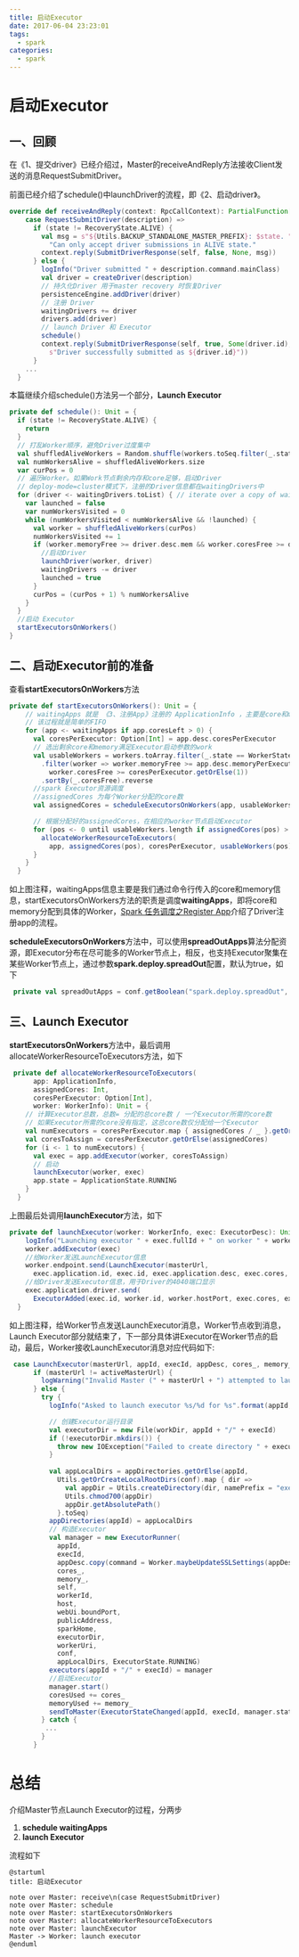```yaml
---
title: 启动Executor
date: 2017-06-04 23:23:01
tags: 
  - spark
categories:
  - spark
---
```


# 启动Executor

## 一、回顾

在《1、提交driver》已经介绍过，Master的receiveAndReply方法接收Client发送的消息RequestSubmitDriver。

前面已经介绍了schedule()中launchDriver的流程，即《2、启动driver》。

```scala
override def receiveAndReply(context: RpcCallContext): PartialFunction[Any, Unit] = {
    case RequestSubmitDriver(description) =>
      if (state != RecoveryState.ALIVE) {
        val msg = s"${Utils.BACKUP_STANDALONE_MASTER_PREFIX}: $state. " +
          "Can only accept driver submissions in ALIVE state."
        context.reply(SubmitDriverResponse(self, false, None, msg))
      } else {
        logInfo("Driver submitted " + description.command.mainClass)
        val driver = createDriver(description)
        // 持久化Driver 用于master recovery 时恢复Driver
        persistenceEngine.addDriver(driver)
        // 注册 Driver
        waitingDrivers += driver
        drivers.add(driver)
        // launch Driver 和 Executor
        schedule()
        context.reply(SubmitDriverResponse(self, true, Some(driver.id),
          s"Driver successfully submitted as ${driver.id}"))
      }
    ...
  }
```

本篇继续介绍schedule()方法另一个部分，**Launch Executor**

```scala
private def schedule(): Unit = {
  if (state != RecoveryState.ALIVE) {
    return
  }
  // 打乱Worker顺序，避免Driver过度集中
  val shuffledAliveWorkers = Random.shuffle(workers.toSeq.filter(_.state == WorkerState.ALIVE))
  val numWorkersAlive = shuffledAliveWorkers.size
  var curPos = 0
  // 遍历Worker。如果Work节点剩余内存和core足够，启动Driver
  // deploy-mode=cluster模式下，注册的Driver信息都在waitingDrivers中
  for (driver <- waitingDrivers.toList) { // iterate over a copy of waitingDrivers
    var launched = false
    var numWorkersVisited = 0
    while (numWorkersVisited < numWorkersAlive && !launched) {
      val worker = shuffledAliveWorkers(curPos)
      numWorkersVisited += 1
      if (worker.memoryFree >= driver.desc.mem && worker.coresFree >= driver.desc.cores) {
        //启动Driver  
        launchDriver(worker, driver)
        waitingDrivers -= driver
        launched = true
      }
      curPos = (curPos + 1) % numWorkersAlive
    }
  }
  //启动 Executor
  startExecutorsOnWorkers()
}
```

## 二、启动Executor前的准备

查看**startExecutorsOnWorkers**方法 

```scala
private def startExecutorsOnWorkers(): Unit = {
    // waitingApps 就是 《3、注册App》注册的 ApplicationInfo ，主要是core和memory
    // 该过程就是简单的FIFO
    for (app <- waitingApps if app.coresLeft > 0) {
      val coresPerExecutor: Option[Int] = app.desc.coresPerExecutor
      // 选出剩余core和memory满足Executor启动参数的work
      val usableWorkers = workers.toArray.filter(_.state == WorkerState.ALIVE)
        .filter(worker => worker.memoryFree >= app.desc.memoryPerExecutorMB &&
          worker.coresFree >= coresPerExecutor.getOrElse(1))
        .sortBy(_.coresFree).reverse
      //spark Executor资源调度
      //assignedCores 为每个Worker分配的core数
      val assignedCores = scheduleExecutorsOnWorkers(app, usableWorkers, spreadOutApps)

      // 根据分配好的assignedCores，在相应的worker节点启动Executor
      for (pos <- 0 until usableWorkers.length if assignedCores(pos) > 0) {
        allocateWorkerResourceToExecutors(
          app, assignedCores(pos), coresPerExecutor, usableWorkers(pos))
      }
    }
  }
```

如上图注释，waitingApps信息主要是我们通过命令行传入的core和memory信息，startExecutorsOnWorkers方法的职责是调度**waitingApps**，即将core和memory分配到具体的Worker，[Spark 任务调度之Register App](http://blog.csdn.net/u011564172/article/details/69062339)介绍了Driver注册app的流程。 

**scheduleExecutorsOnWorkers**方法中，可以使用**spreadOutApps**算法分配资源，即Executor分布在尽可能多的Worker节点上，相反，也支持Executor聚集在某些Worker节点上，通过参数**spark.deploy.spreadOut**配置，默认为true，如下 

```scala
 private val spreadOutApps = conf.getBoolean("spark.deploy.spreadOut", true)
```

## 三、Launch Executor

**startExecutorsOnWorkers**方法中，最后调用allocateWorkerResourceToExecutors方法，如下 

```scala
 private def allocateWorkerResourceToExecutors(
      app: ApplicationInfo,
      assignedCores: Int,
      coresPerExecutor: Option[Int],
      worker: WorkerInfo): Unit = {
    // 计算Executor总数，总数= 分配的总core数 / 一个Executor所需的core数
    // 如果Executor所需的core没有指定，这总core数仅分配给一个Executor
    val numExecutors = coresPerExecutor.map { assignedCores / _ }.getOrElse(1)
    val coresToAssign = coresPerExecutor.getOrElse(assignedCores)
    for (i <- 1 to numExecutors) {
      val exec = app.addExecutor(worker, coresToAssign)
      // 启动
      launchExecutor(worker, exec)
      app.state = ApplicationState.RUNNING
    }
  }
```

上图最后处调用**launchExecutor**方法，如下 

```scala
private def launchExecutor(worker: WorkerInfo, exec: ExecutorDesc): Unit = {
    logInfo("Launching executor " + exec.fullId + " on worker " + worker.id)
    worker.addExecutor(exec)
    //给Worker发送LaunchExecutor信息
    worker.endpoint.send(LaunchExecutor(masterUrl,
      exec.application.id, exec.id, exec.application.desc, exec.cores, exec.memory))
    //给Driver发送Executor信息，用于Driver的4040端口显示
    exec.application.driver.send(
      ExecutorAdded(exec.id, worker.id, worker.hostPort, exec.cores, exec.memory))
  }
```

如上图注释，给Worker节点发送LaunchExecutor消息，Worker节点收到消息，Launch Executor部分就结束了，下一部分具体讲Executor在Worker节点的启动，最后，Worker接收LaunchExecutor消息对应代码如下:

```scala
 case LaunchExecutor(masterUrl, appId, execId, appDesc, cores_, memory_) =>
      if (masterUrl != activeMasterUrl) {
        logWarning("Invalid Master (" + masterUrl + ") attempted to launch executor.")
      } else {
        try {
          logInfo("Asked to launch executor %s/%d for %s".format(appId, execId, appDesc.name))

          // 创建Executor运行目录
          val executorDir = new File(workDir, appId + "/" + execId)
          if (!executorDir.mkdirs()) {
            throw new IOException("Failed to create directory " + executorDir)
          }
            
          val appLocalDirs = appDirectories.getOrElse(appId,
            Utils.getOrCreateLocalRootDirs(conf).map { dir =>
              val appDir = Utils.createDirectory(dir, namePrefix = "executor")
              Utils.chmod700(appDir)
              appDir.getAbsolutePath()
            }.toSeq)
          appDirectories(appId) = appLocalDirs
          // 构造Executor
          val manager = new ExecutorRunner(
            appId,
            execId,
            appDesc.copy(command = Worker.maybeUpdateSSLSettings(appDesc.command, conf)),
            cores_,
            memory_,
            self,
            workerId,
            host,
            webUi.boundPort,
            publicAddress,
            sparkHome,
            executorDir,
            workerUri,
            conf,
            appLocalDirs, ExecutorState.RUNNING)
          executors(appId + "/" + execId) = manager
          //启动Executor
          manager.start()
          coresUsed += cores_
          memoryUsed += memory_
          sendToMaster(ExecutorStateChanged(appId, execId, manager.state, None, None))
        } catch {
         ...
        }
      }
```



# 总结

介绍Master节点Launch Executor的过程，分两步

1. **schedule waitingApps**
2. **launch Executor**

流程如下 

```puml
@startuml
title: 启动Executor

note over Master: receive\n(case RequestSubmitDriver)
note over Master: schedule
note over Master: startExecutorsOnWorkers
note over Master: allocateWorkerResourceToExecutors
note over Master: launchExecutor
Master -> Worker: launch executor
@enduml
```